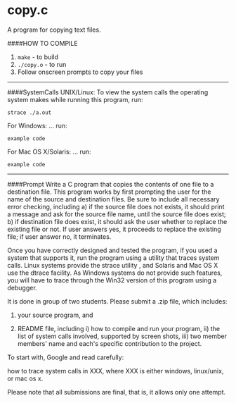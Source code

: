 # copy.c
A program for copying text files.

####HOW TO COMPILE
1. `make` - to build
2. `./copy.o` - to run
3. Follow onscreen prompts to copy your files

---
####SystemCalls
UNIX/Linux: To view the system calls the operating system makes while
running this program, run:

`strace ./a.out`

For Windows: ... run:

`example code`

For Mac OS X/Solaris: ... run:

`example code`


---
####Prompt
Write a C program that copies the contents of one file to a destination file. This program works by first prompting the user for the name of the source and destination files. Be sure to include all necessary error checking, including a) if the source file does not exists,  it should print a message and ask for the source file name, until the source file does exist; b) if destination file does exist, it should ask the user whether to replace the existing file or not. If user answers yes, it proceeds to replace the existing file; if user answer no, it terminates.

Once you have correctly designed and tested the program, if you used a system that supports it, run the program using a utility that traces system calls. Linux systems provide the strace utility , and Solaris and Mac OS X use the dtrace facility. As Windows systems do not provide such features, you will have to trace through the Win32 version of this program using a debugger.

It is done in group of two students. Please submit a .zip file, which includes:

1. your source program, and

2. README file, including i) how to compile and run your program, ii) the list of system calls involved, supported by screen shots, iii) two member members' name and each's specific contribution to the project.

To start with, Google and read carefully:

how to trace system calls in XXX, where XXX is either windows, linux/unix, or mac os x.

Please note that all submissions are final, that is, it allows only one attempt.


